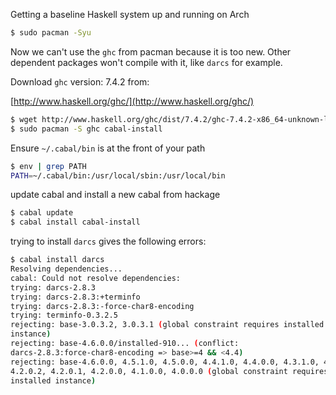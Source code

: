 Getting a baseline Haskell system up and running on Arch

```bash
$ sudo pacman -Syu
```

Now we can't use the `ghc` from pacman because it is too new.  Other
dependent packages won't compile with it, like `darcs` for example.

Download `ghc` version: 7.4.2 from:

[http://www.haskell.org/ghc/](http://www.haskell.org/ghc/)

```bash
$ wget http://www.haskell.org/ghc/dist/7.4.2/ghc-7.4.2-x86_64-unknown-linux.tar.bz2
$ sudo pacman -S ghc cabal-install
```

Ensure `~/.cabal/bin` is at the front of your path

```bash
$ env | grep PATH
PATH=~/.cabal/bin:/usr/local/sbin:/usr/local/bin
```

update cabal and install a new cabal from hackage

```bash
$ cabal update
$ cabal install cabal-install
```

trying to install `darcs` gives the following errors:

```bash
$ cabal install darcs
Resolving dependencies...
cabal: Could not resolve dependencies:
trying: darcs-2.8.3
trying: darcs-2.8.3:+terminfo
trying: darcs-2.8.3:-force-char8-encoding
trying: terminfo-0.3.2.5
rejecting: base-3.0.3.2, 3.0.3.1 (global constraint requires installed
instance)
rejecting: base-4.6.0.0/installed-910... (conflict:
darcs-2.8.3:force-char8-encoding => base>=4 && <4.4)
rejecting: base-4.6.0.0, 4.5.1.0, 4.5.0.0, 4.4.1.0, 4.4.0.0, 4.3.1.0, 4.3.0.0,
4.2.0.2, 4.2.0.1, 4.2.0.0, 4.1.0.0, 4.0.0.0 (global constraint requires
installed instance)
```
